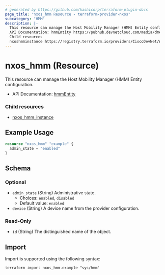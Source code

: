 ```yaml
---
# generated by https://github.com/hashicorp/terraform-plugin-docs
page_title: "nxos_hmm Resource - terraform-provider-nxos"
subcategory: "HMM"
description: |-
  This resource can manage the Host Mobility Manager (HMM) Entity configuration.
  API Documentation: hmmEntity https://pubhub.devnetcloud.com/media/dme-docs-10-2-2/docs/Host%20Mobility/hmm:Entity/
  Child resources
  nxoshmminstance https://registry.terraform.io/providers/CiscoDevNet/nxos/latest/docs/resources/hmm_instance
---
```


# nxos_hmm (Resource)

This resource can manage the Host Mobility Manager (HMM) Entity configuration.

- API Documentation: [hmmEntity](https://pubhub.devnetcloud.com/media/dme-docs-10-2-2/docs/Host%20Mobility/hmm:Entity/)

### Child resources

- [nxos_hmm_instance](https://registry.terraform.io/providers/CiscoDevNet/nxos/latest/docs/resources/hmm_instance)

## Example Usage

```terraform
resource "nxos_hmm" "example" {
  admin_state = "enabled"
}
```

<!-- schema generated by tfplugindocs -->
## Schema

### Optional

- `admin_state` (String) Administrative state.
  - Choices: `enabled`, `disabled`
  - Default value: `enabled`
- `device` (String) A device name from the provider configuration.

### Read-Only

- `id` (String) The distinguished name of the object.

## Import

Import is supported using the following syntax:

```shell
terraform import nxos_hmm.example "sys/hmm"
```
